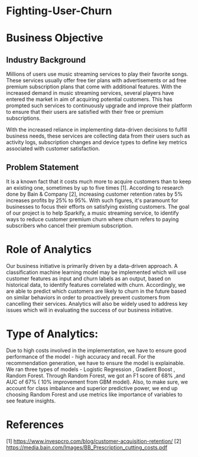 # Fighting-User-Churn

# Business Objective
## Industry Background
Millions of users use music streaming services to play their favorite songs. These services
usually offer free tier plans with advertisements or ad free premium subscription plans that come
with additional features. With the increased demand in music streaming services, several players
have entered the market in aim of acquiring potential customers. This has prompted such
services to continuously upgrade and improve their platform to ensure that their users are
satisfied with their free or premium subscriptions.

With the increased reliance in implementing data-driven decisions to fulfill business needs, these
services are collecting data from their users such as activity logs, subscription changes and
device types to define key metrics associated with customer satisfaction.

## Problem Statement
It is a known fact that it costs much more to acquire customers than to keep an existing one,
sometimes by up to five times [1]. According to research done by Bain & Company [2],
increasing customer retention rates by 5% increases profits by 25% to 95%. With such figures,
it's paramount for businesses to focus their efforts on satisfying existing customers. The goal of
our project is to help Sparkify, a music streaming service, to identify ways to reduce customer
premium churn where churn refers to paying subscribers who cancel their premium subscription.

# Role of Analytics
Our business initiative is primarily driven by a data-driven approach. A classification machine
learning model may be implemented which will use customer features as input and churn labels
as an output, based on historical data, to identify features correlated with churn. Accordingly, we
are able to predict which customers are likely to churn in the future based on similar behaviors in
order to proactively prevent customers from cancelling their services. Analytics will also be
widely used to address key issues which will in evaluating the success of our business initiative.

# Type of Analytics: 
Due to high costs involved in the implementation, we have to ensure good performance of the
model - high accuracy and recall. For the recommendation generation, we have to ensure the
model is explainable.
We ran three types of models - Logistic Regression , Gradient Boost , Random Forest.
Through Random Forest, we got an F1 score of 68% ,and AUC of 67% ( 10% improvement
from GBM model). Also, to make sure, we account for class imbalance and superior predictive
power, we end up choosing Random Forest and use metrics like importance of variables to see
feature insights.

# References
[1] https://www.invespcro.com/blog/customer-acquisition-retention/
[2] https://media.bain.com/Images/BB_Prescription_cutting_costs.pdf

